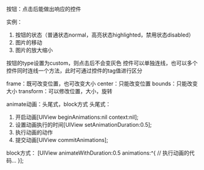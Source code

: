 按钮：点击后能做出响应的控件

实例：
1. 按钮的状态（普通状态normal，高亮状态highlighted，禁用状态disabled）
2. 图片的移动
3. 图片的放大缩小

按钮的type设置为custom，则点击后不会变灰色
控件可以单独连线，也可以多个控件同时连线一个方法，此时可通过控件的tag值进行区分

frame：既可改变位置，也可改变大小
center：只能改变位置
bounds：只能改变大小
transform：可以修改位置，大小，旋转

animate动画：头尾式，block方式
头尾式：
1. 开启动画[UIView beginAnimations:nil context:nil];
2. 设置动画执行的时间[UIView setAnimationDuration:0.5];
3. 执行动画的动作
4. 提交动画[UIView commitAnimations];

block方式：
[UIView animateWithDuration:0.5 animations:^{
// 执行动画的代码...
}];

